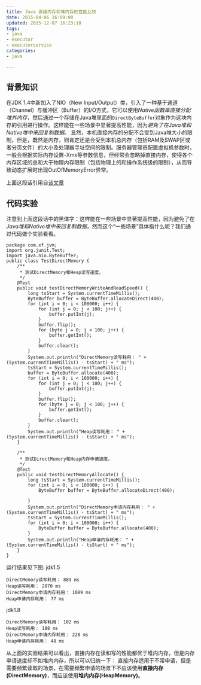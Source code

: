 ```yaml
---
title: Java 直接内存和堆内存的性能比较
date: 2015-04-06 16:09:00
updated: 2015-12-07 16:23:18
tags: 
- java
- executor
- executorservice
categories: 
- java

---
```

## 背景知识

在JDK 1.4中新加入了NIO（New Input/Output）类，引入了一种基于通道（Channel）与缓冲区（Buffer）的I/O方式，它可以使用*Native函数库直接分配堆外内存*，然后通过一个存储在Java堆里面的`DirectByteBuffer`对象作为这块内存的引用进行操作。这样能在一些场景中显著提高性能，因为*避免了在Java堆和Native堆中来回复制数据*。
显然，本机直接内存的分配不会受到Java堆大小的限制，但是，既然是内存，则肯定还是会受到本机总内存（包括RAM及SWAP区或者分页文件）的大小及处理器寻址空间的限制。服务器管理员配置虚拟机参数时，一般会根据实际内存设置-Xmx等参数信息，但经常会忽略掉直接内存，使得各个内存区域的总和大于物理内存限制（包括物理上的和操作系统级的限制），从而导致动态扩展时出现OutOfMemoryError异常。

上面这段话引用自[该文章](http://book.51cto.com/art/201107/278886.htm)

## 代码实验

注意到上面这段话中的黑体字：这样能在一些场景中显著提高性能，因为避免了在*Java堆和Native堆中来回复制数据*，然而这个“一些场景”具体指什么呢？我们通过代码做个实验看看。


<!--more-->


    package com.xf.jvm; 
    import org.junit.Test;
    import java.nio.ByteBuffer;
    public class TestDirectMemory {
        /**
         * 测试DirectMemory和Heap读写速度。
         */
        @Test
        public void testDirectMemoryWriteAndReadSpeed() {
            long tsStart = System.currentTimeMillis();
            ByteBuffer buffer = ByteBuffer.allocateDirect(400);
            for (int i = 0; i < 100000; i++) {
                for (int j = 0; j < 100; j++) {
                    buffer.putInt(j);
                }
                buffer.flip();
                for (byte j = 0; j < 100; j++) {
                    buffer.getInt();
                }
                buffer.clear();
            }
            System.out.println("DirectMemory读写耗用： " + (System.currentTimeMillis() - tsStart) + " ms");
            tsStart = System.currentTimeMillis();
            buffer = ByteBuffer.allocate(400);
            for (int i = 0; i < 100000; i++) {
                for (int j = 0; j < 100; j++) {
                    buffer.putInt(j);
                }
                buffer.flip();
                for (byte j = 0; j < 100; j++) {
                    buffer.getInt();
                }
                buffer.clear();
            }
            System.out.println("Heap读写耗用： " + (System.currentTimeMillis() - tsStart) + " ms");
        }
    
        /**
         * 测试DirectMemory和Heap内存申请速度。
         */
        @Test
        public void testDirectMemoryAllocate() {
            long tsStart = System.currentTimeMillis();
            for (int i = 0; i < 100000; i++) {
                ByteBuffer buffer = ByteBuffer.allocateDirect(400);
    
            }
            System.out.println("DirectMemory申请内存耗用： " + (System.currentTimeMillis() - tsStart) + " ms");
            tsStart = System.currentTimeMillis();
            for (int i = 0; i < 100000; i++) {
                ByteBuffer buffer = ByteBuffer.allocate(400);
            }
            System.out.println("Heap申请内存耗用： " + (System.currentTimeMillis() - tsStart) + " ms");
        }
    }

运行结果见下图:
jdk1.5

    DirectMemory读写耗用： 889 ms
    Heap读写耗用： 2070 ms
    DirectMemory申请内存耗用： 1089 ms
    Heap申请内存耗用： 77 ms

jdk1.8

    DirectMemory读写耗用： 102 ms
    Heap读写耗用： 188 ms
    DirectMemory申请内存耗用： 228 ms
    Heap申请内存耗用： 48 ms

从上面的实验结果可以看出，直接内存在读和写的性能都优于堆内内存，但是内存申请速度却不如堆内内存，所以可以归纳一下： 直接内存适用于不常申请，但是需要频繁读取的场景，在需要频繁申请的场景下不应该使用**直接内存(DirectMemory)**，而应该使用**堆内内存(HeapMemory)**。
